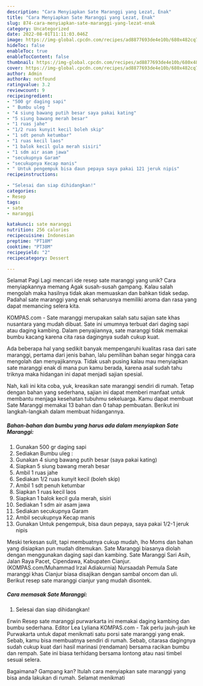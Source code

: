 ```yaml
---
description: "Cara Menyiapkan Sate Maranggi yang Lezat, Enak"
title: "Cara Menyiapkan Sate Maranggi yang Lezat, Enak"
slug: 874-cara-menyiapkan-sate-maranggi-yang-lezat-enak
category: Uncategorized
date: 2022-08-01T11:11:03.046Z
image: https://img-global.cpcdn.com/recipes/ad8877693de4e10b/680x482cq70/sate-maranggi-foto-resep-utama.jpg
hideToc: false
enableToc: true
enableTocContent: false
thumbnail: https://img-global.cpcdn.com/recipes/ad8877693de4e10b/680x482cq70/sate-maranggi-foto-resep-utama.jpg
cover: https://img-global.cpcdn.com/recipes/ad8877693de4e10b/680x482cq70/sate-maranggi-foto-resep-utama.jpg
author: Admin
authorAv: notfound
ratingvalue: 3.2
reviewcount: 9
recipeingredient:
- "500 gr daging sapi"
- " Bumbu uleg "
- "4 siung bawang putih besar saya pakai kating"
- "5 siung bawang merah besar"
- "1 ruas jahe"
- "1/2 ruas kunyit kecil boleh skip"
- "1 sdt penuh ketumbar"
- "1 ruas kecil laos"
- "1 balok kecil gula merah sisiri"
- "1 sdm air asam jawa"
- "secukupnya Garam"
- "secukupnya Kecap manis"
- " Untuk pengempuk bisa daun pepaya saya pakai 121 jeruk nipis"
recipeinstructions:

- "Selesai dan siap dihidangkan!"
categories:
- Resep
tags:
- sate
- maranggi

katakunci: sate maranggi 
nutrition: 256 calories
recipecuisine: Indonesian
preptime: "PT18M"
cooktime: "PT38M"
recipeyield: "2"
recipecategory: Dessert

---
```



Selamat Pagi Lagi mencari ide resep sate maranggi yang unik? Cara menyiapkannya memang Agak susah-susah gampang. Kalau salah mengolah maka hasilnya tidak akan memuaskan dan bahkan tidak sedap. Padahal sate maranggi yang enak seharusnya memiliki aroma dan rasa yang dapat memancing selera kita.


KOMPAS.com - Sate maranggi merupakan salah satu sajian sate khas nusantara yang mudah dibuat. Sate ini umumnya terbuat dari daging sapi atau daging kambing. Dalam penyajiannya, sate maranggi tidak memakai bumbu kacang karena cita rasa dagingnya sudah cukup kuat.

Ada beberapa hal yang sedikit banyak mempengaruhi kualitas rasa dari sate maranggi, pertama dari jenis bahan, lalu pemilihan bahan segar hingga cara mengolah dan menyajikannya. Tidak usah pusing kalau mau menyiapkan sate maranggi enak di mana pun kamu berada, karena asal sudah tahu triknya maka hidangan ini dapat menjadi sajian spesial.


Nah, kali ini kita coba, yuk, kreasikan sate maranggi sendiri di rumah. Tetap dengan bahan yang sederhana, sajian ini dapat memberi manfaat untuk membantu menjaga kesehatan tubuhmu sekeluarga. Kamu dapat membuat Sate Maranggi memakai 13 bahan dan 0 tahap pembuatan. Berikut ini langkah-langkah dalam membuat hidangannya.

<!--inarticleads1-->

##### Bahan-bahan dan bumbu yang harus ada dalam menyiapkan Sate Maranggi:

1. Gunakan 500 gr daging sapi
1. Sediakan  Bumbu uleg :
1. Gunakan 4 siung bawang putih besar (saya pakai kating)
1. Siapkan 5 siung bawang merah besar
1. Ambil 1 ruas jahe
1. Sediakan 1/2 ruas kunyit kecil (boleh skip)
1. Ambil 1 sdt penuh ketumbar
1. Siapkan 1 ruas kecil laos
1. Siapkan 1 balok kecil gula merah, sisiri
1. Sediakan 1 sdm air asam jawa
1. Sediakan secukupnya Garam
1. Ambil secukupnya Kecap manis
1. Gunakan  Untuk pengempuk, bisa daun pepaya, saya pakai 1/2-1 jeruk nipis


Meski terkesan sulit, tapi membuatnya cukup mudah, lho Moms dan bahan yang disiapkan pun mudah ditemukan. Sate Maranggi biasanya diolah dengan menggunakan daging sapi dan kambing. Sate Maranggi Sari Asih, Jalan Raya Pacet, Cipendawa, Kabupaten Cianjur. (KOMPAS.com/Muhammad Irzal Adiakurnia) Nursaadah Pemula Sate maranggi khas Cianjur biasa disajikan dengan sambal oncom dan uli. Berikut resep sate maranggi cianjur yang mudah disontek. 

<!--inarticleads2-->

##### Cara memasak Sate Maranggi:


1. Selesai dan siap dihidangkan!

Erwin Resep sate maranggi purwarkarta ini memakai daging kambing dan bumbu sederhana. Editor Lea Lyliana KOMPAS.com - Tak perlu jauh-jauh ke Purwakarta untuk dapat menikmati satu porsi sate maranggi yang enak. Sebab, kamu bisa membuatnya sendiri di rumah. Sebab, citarasa dagingnya sudah cukup kuat dari hasil marinasi (rendaman) bersama racikan bumbu dan rempah. Sate ini biasa terhidang bersama lontong atau nasi timbel sesuai selera. 

Bagaimana? Gampang kan? Itulah cara menyiapkan sate maranggi yang bisa anda lakukan di rumah. Selamat menikmati
